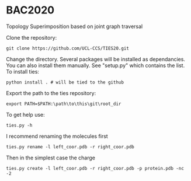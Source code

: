 # BAC2020
Topology Superimposition based on joint graph traversal

Clone the repository:

`git clone https://github.com/UCL-CCS/TIES20.git`

Change the directory. Several packages will be installed as dependancies. 
You can also install them manually. See "setup.py" which contains the list. 
To install ties: 

`python install . # will be tied to the github`

Export the path to the ties repository:

`export PATH=$PATH:\path\to\this\git\root_dir`

To get help use: 

`ties.py -h`

I recommend renaming the molecules first

`ties.py rename -l left_coor.pdb -r right_coor.pdb`

Then in the simplest case the charge

`ties.py create -l left_coor.pdb -r right_coor.pdb -p protein.pdb -nc -2`
